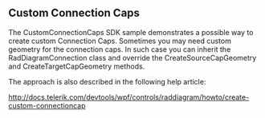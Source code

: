 ## Custom Connection Caps
The CustomConnectionCaps SDK sample demonstrates a possible way to create custom Connection Caps.
Sometimes you may need custom geometry for the connection caps. In such case you can inherit the RadDiagramConnection class and override the CreateSourceCapGeometry and CreateTargetCapGeometry methods.

The approach is also described in the following help article:

http://docs.telerik.com/devtools/wpf/controls/raddiagram/howto/create-custom-connectioncap

[//]: <keywords:geometry, pathfigure>